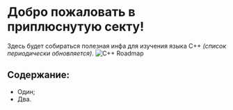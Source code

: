 # Добро пожаловать в приплюснутую секту!

Здесь будет собираться полезная инфа для изучения языка C++ *(список периодически обновляется)*.
![C++ Roadmap](https://yadi.sk/i/VA3GvJTQPzZETg)

## Содержание:
- Один;
- Два.
